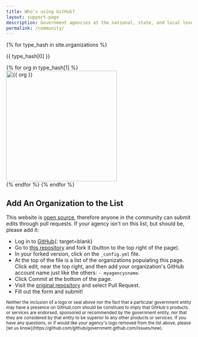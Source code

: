 ```yaml
---
title: Who's using GitHub?
layout: support-page
description: Government agencies at the national, state, and local level use GitHub to share and collaborate. If you don't see your organization on this list, follow the instructions below to add it!
permalink: /community/
---
```

<div id="community" class="container">
  <div class="row">
    <div class="span8">
    {% for type_hash in site.organizations %}
    <div class="type-block" id="{{ type_hash[0] | downcase | replace:" ","_" }}"><p>{{ type_hash[0] }}</p></div>
      {% for org in type_hash[1] %}
        <div class="organization">
          <a href="http://github.com/{{ org }}" title="{{ org }}">
            <img class="avatar" src="https://github.com/{{ org }}.png" width="300" alt= "{{ org }}" target="_blank"/>
          </a>
        </div>
      {% endfor %}
    {% endfor %}
    </div>
  </div>

  <div class="row section">
    <div class="span6" markdown="1">

## Add An Organization to the List

This website is [open source](https://github.com/github/government.github.com), therefore anyone in the community can submit edits through pull requests. If your agency isn't on this list, but should be, please add it:

* Log in to [GitHub](https://github.com){: target=blank}
* Go to [this repository](https://github.com/github/government.github.com) and fork it (button to the top right of the page).
* In your forked version, click on the `_config.yml` file.
* At the top of the file is a list of the organizations populating this page. Click edit, near the top right, and then add your organization's GitHub account name just like the others: `- myagencysname`.
* Click Commit at the bottom of the page.
* Visit the [original repository](https://github.com/github/government.github.com) and select Pull Request.
* Fill out the form and submit!

</div>
</div>

  <div class="row section">
    <div class="span6 fine-print">
      <small markdown="1">
Neither the inclusion of a logo or seal above nor the fact that a particular government entity may have a presence on GitHub.com should be construed to imply that GitHub's products or services are endorsed, sponsored or recommended by the government entity, nor that they are considered by that entity to be superior to any other products or services. If you have any questions, or if would like your agency's logo removed from the list above, please [let us know](https://github.com/github/government.github.com/issues/new).
      </small>
    </div>
  </div>
</div>
